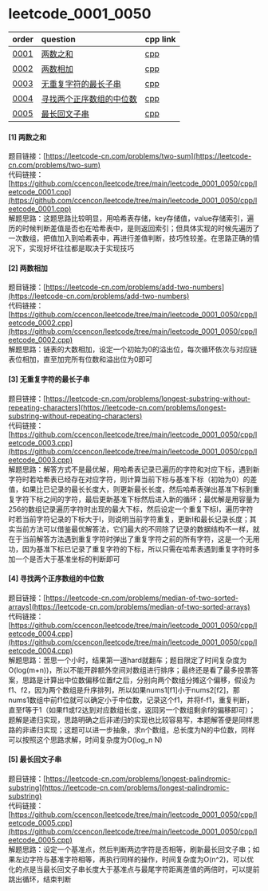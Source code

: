 # leetcode_0001_0050
|order|question|cpp link|
|:-|:-|:-|
|[0001](#0001)|[两数之和](#0001)|[cpp](https://github.com/ccencon/leetcode/tree/main/leetcode_0001_0050/cpp/leetcode_0001.cpp)|
|[0002](#0002)|[两数相加](#0002)|[cpp](https://github.com/ccencon/leetcode/tree/main/leetcode_0001_0050/cpp/leetcode_0002.cpp)|
|[0003](#0003)|[无重复字符的最长子串](#0003)|[cpp](https://github.com/ccencon/leetcode/tree/main/leetcode_0001_0050/cpp/leetcode_0003.cpp)|
|[0004](#0004)|[寻找两个正序数组的中位数](#0004)|[cpp](https://github.com/ccencon/leetcode/tree/main/leetcode_0001_0050/cpp/leetcode_0004.cpp)|
|[0005](#0005)|[最长回文子串](#0005)|[cpp](https://github.com/ccencon/leetcode/tree/main/leetcode_0001_0050/cpp/leetcode_0005.cpp)|

#### <span id=0001>[1] 两数之和</span>
题目链接：[https://leetcode-cn.com/problems/two-sum](https://leetcode-cn.com/problems/two-sum)  
代码链接：[https://github.com/ccencon/leetcode/tree/main/leetcode_0001_0050/cpp/leetcode_0001.cpp](https://github.com/ccencon/leetcode/tree/main/leetcode_0001_0050/cpp/leetcode_0001.cpp)  
解题思路：这题思路比较明显，用哈希表存储，key存储值，value存储索引，遍历的时候判断差值是否也在哈希表中，是则返回索引；但具体实现的时候先遍历了一次数组，把值加入到哈希表中，再进行差值判断，技巧性较差。在思路正确的情况下，实现好坏往往都是取决于实现技巧
#### <span id=0002>[2] 两数相加</span>
题目链接：[https://leetcode-cn.com/problems/add-two-numbers](https://leetcode-cn.com/problems/add-two-numbers)  
代码链接：[https://github.com/ccencon/leetcode/tree/main/leetcode_0001_0050/cpp/leetcode_0002.cpp](https://github.com/ccencon/leetcode/tree/main/leetcode_0001_0050/cpp/leetcode_0002.cpp)  
解题思路：链表的大数相加，设定一个初始为0的溢出位，每次循环依次与对应链表位相加，直至加完所有位数和溢出位为0即可
#### <span id=0003>[3] 无重复字符的最长子串</span>
题目链接：[https://leetcode-cn.com/problems/longest-substring-without-repeating-characters](https://leetcode-cn.com/problems/longest-substring-without-repeating-characters)  
代码链接：[https://github.com/ccencon/leetcode/tree/main/leetcode_0001_0050/cpp/leetcode_0003.cpp](https://github.com/ccencon/leetcode/tree/main/leetcode_0001_0050/cpp/leetcode_0003.cpp)  
解题思路：解答方式不是最优解，用哈希表记录已遍历的字符和对应下标，遇到新字符时若哈希表已经存在对应字符，则计算当前下标与基准下标（初始为0）的差值，如果比已记录的最长长度大，则更新最长长度，然后哈希表弹出基准下标到重复字符下标之间的字符，最后更新基准下标然后进入新的循环；最优解是用容量为256的数组记录遍历字符时出现的最大下标，然后设定一个重复下标I，遍历字符时若当前字符记录的下标大于I，则说明当前字符重复，更新I和最长记录长度；其实当前方法可以借鉴最优解答法，它们最大的不同除了记录的数据结构不一样，就在于当前解答方法遇到重复字符时弹出了重复字符之前的所有字符，这是一个无用功，因为基准下标已记录了重复字符的下标，所以只需在哈希表遇到重复字符时多加一个是否大于基准坐标的判断即可
#### <span id=0004>[4] 寻找两个正序数组的中位数</span>
题目链接：[https://leetcode-cn.com/problems/median-of-two-sorted-arrays](https://leetcode-cn.com/problems/median-of-two-sorted-arrays)  
代码链接：[https://github.com/ccencon/leetcode/tree/main/leetcode_0001_0050/cpp/leetcode_0004.cpp](https://github.com/ccencon/leetcode/tree/main/leetcode_0001_0050/cpp/leetcode_0004.cpp)  
解题思路：苦思一个小时，结果第一道hard就翻车；题目限定了时间复杂度为O(log(m+n))，所以不能开辟额外空间对数组进行排序；最终还是看了最多投票答案，思路是计算出中位数偏移位置f之后，分别向两个数组分摊这个偏移，假设为f1、f2，因为两个数组是升序排列，所以如果nums1[f1]小于nums2[f2]，那nums1数组中前f1位就可以确定小于中位数，记录这个f1，并将f-f1，重复判断，直至f等于1（如果f1或f2达到对应数组长度，返回另一个数组剩余f的偏移即可）；题解是递归实现，思路明确之后非递归的实现也比较容易写，本题解答便是同样思路的非递归实现；这题可以进一步抽象，求n个数组，总长度为N的中位数，同样可以按照这个思路求解，时间复杂度为O(log_n N)
#### <span id=0005>[5] 最长回文子串</span>
题目链接：[https://leetcode-cn.com/problems/longest-palindromic-substring](https://leetcode-cn.com/problems/longest-palindromic-substring)  
代码链接：[https://github.com/ccencon/leetcode/tree/main/leetcode_0001_0050/cpp/leetcode_0005.cpp](https://github.com/ccencon/leetcode/tree/main/leetcode_0001_0050/cpp/leetcode_0005.cpp)  
解题思路：设定一个基准点，然后判断两边字符是否相等，刷新最长回文子串；如果左边字符与基准字符相等，再执行同样的操作，时间复杂度为O(n^2)，可以优化的点是当最长回文子串长度大于基准点与最尾字符距离差值的两倍时，可以提前跳出循环，结束判断
